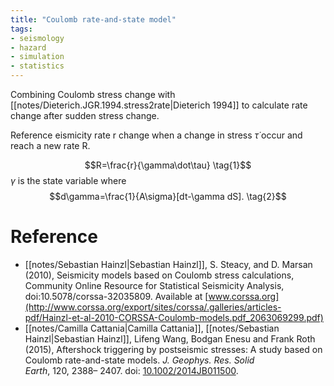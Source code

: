 ```yaml
---
title: "Coulomb rate-and-state model"
tags:
- seismology
- hazard
- simulation
- statistics
---
```


Combining Coulomb stress change with [[notes/Dieterich.JGR.1994.stress2rate|Dieterich 1994]] to calculate rate change after sudden stress change.

Reference eismicity rate r change when a change in stress $\dot\tau$ occur and reach a new rate R. 

$$R=\frac{r}{\gamma\dot\tau} \tag{1}$$
$\gamma$ is the state variable where
$$d\gamma=\frac{1}{A\sigma}[dt-\gamma dS]. \tag{2}$$

# Reference
- [[notes/Sebastian Hainzl|Sebastian Hainzl]], S. Steacy, and D. Marsan (2010), Seismicity models based on Coulomb stress calculations, Community Online Resource for Statistical Seismicity Analysis, doi:10.5078/corssa-32035809. Available at [www.corssa.org](http://www.corssa.org/export/sites/corssa/.galleries/articles-pdf/Hainzl-et-al-2010-CORSSA-Coulomb-models.pdf_2063069299.pdf)
- [[notes/Camilla Cattania|Camilla Cattania]], [[notes/Sebastian Hainzl|Sebastian Hainzl]], Lifeng Wang, Bodgan Enesu and Frank Roth (2015), Aftershock triggering by postseismic stresses: A study based on Coulomb rate-and-state models. _J. Geophys. Res. Solid Earth_, 120, 2388– 2407. doi: [10.1002/2014JB011500](https://doi.org/10.1002/2014JB011500 "Link to external resource: 10.1002/2014JB011500").